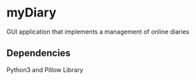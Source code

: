 # myDiary
GUI application that implements a management of online diaries
## Dependencies
Python3 and Pillow Library


